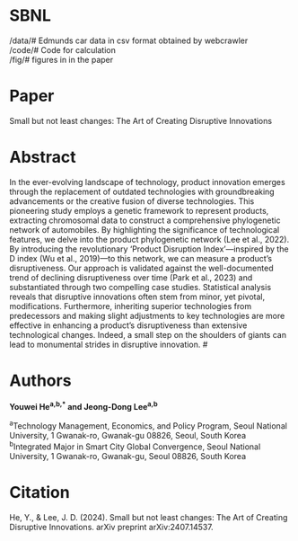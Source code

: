 # SBNL  
/data/# Edmunds car data in csv format obtained by webcrawler   
/code/# Code for calculation  
/fig/# figures in in the paper  

# Paper  
Small but not least changes: The Art of Creating Disruptive Innovations  
# Abstract  
In the ever-evolving landscape of technology, product innovation emerges through the replacement of outdated technologies with groundbreaking advancements or the creative fusion of diverse technologies. This pioneering study employs a genetic framework to represent products, extracting chromosomal data to construct a comprehensive phylogenetic network of automobiles. By highlighting the significance of technological features, we delve into the product phylogenetic network (Lee et al., 2022). By introducing the revolutionary ‘Product Disruption Index’—inspired by the D index (Wu et al., 2019)—to this network, we can measure a product’s disruptiveness. Our approach is validated against the well-documented trend of declining disruptiveness over time (Park et al., 2023) and substantiated through two compelling case studies. Statistical analysis reveals that disruptive innovations often stem from minor, yet pivotal, modifications. Furthermore, inheriting superior technologies from predecessors and making slight adjustments to key technologies are more effective in enhancing a product’s disruptiveness than extensive technological changes. Indeed, a small step on the shoulders of giants can lead to monumental strides in disruptive innovation.  #   

# Authors  
**Youwei He<sup>a,b,*</sup> and Jeong-Dong Lee<sup>a,b</sup>**

<sup>a</sup>Technology Management, Economics, and Policy Program, Seoul National University, 1 Gwanak-ro, Gwanak-gu 08826, Seoul, South Korea  
<sup>b</sup>Integrated Major in Smart City Global Convergence, Seoul National University, 1 Gwanak-ro, Gwanak-gu, Seoul 08826, South Korea 

# Citation  
He, Y., & Lee, J. D. (2024). Small but not least changes: The Art of Creating Disruptive Innovations. arXiv preprint arXiv:2407.14537.
